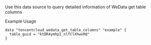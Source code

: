 Use this data source to query detailed information of WeData get table columns

Example Usage

```hcl
data "tencentcloud_wedata_get_table_columns" "example" {
  table_guid = "ktDR4ymhp2_nlfClXhwxRQ"
}
```
